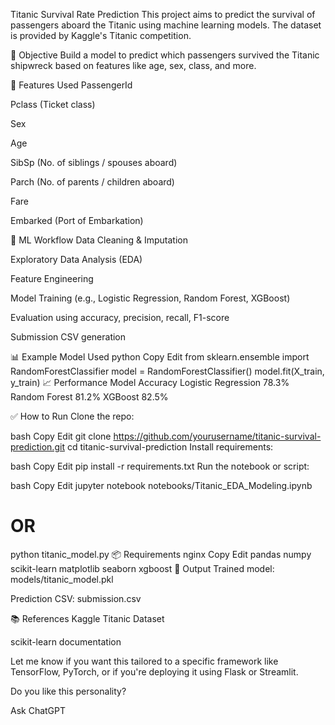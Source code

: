 Titanic Survival Rate Prediction
This project aims to predict the survival of passengers aboard the Titanic using machine learning models. The dataset is provided by Kaggle's Titanic competition.

🚀 Objective
Build a model to predict which passengers survived the Titanic shipwreck based on features like age, sex, class, and more.

🧠 Features Used
PassengerId

Pclass (Ticket class)

Sex

Age

SibSp (No. of siblings / spouses aboard)

Parch (No. of parents / children aboard)

Fare

Embarked (Port of Embarkation)

🧪 ML Workflow
Data Cleaning & Imputation

Exploratory Data Analysis (EDA)

Feature Engineering

Model Training (e.g., Logistic Regression, Random Forest, XGBoost)

Evaluation using accuracy, precision, recall, F1-score

Submission CSV generation

📊 Example Model Used
python
Copy
Edit
from sklearn.ensemble import RandomForestClassifier
model = RandomForestClassifier()
model.fit(X_train, y_train)
📈 Performance
Model	Accuracy
Logistic Regression	78.3%
Random Forest	81.2%
XGBoost	82.5%

✅ How to Run
Clone the repo:

bash
Copy
Edit
git clone https://github.com/yourusername/titanic-survival-prediction.git
cd titanic-survival-prediction
Install requirements:

bash
Copy
Edit
pip install -r requirements.txt
Run the notebook or script:

bash
Copy
Edit
jupyter notebook notebooks/Titanic_EDA_Modeling.ipynb
# OR
python titanic_model.py
📦 Requirements
nginx
Copy
Edit
pandas
numpy
scikit-learn
matplotlib
seaborn
xgboost
📁 Output
Trained model: models/titanic_model.pkl

Prediction CSV: submission.csv

📚 References
Kaggle Titanic Dataset

scikit-learn documentation

Let me know if you want this tailored to a specific framework like TensorFlow, PyTorch, or if you're deploying it using Flask or Streamlit.








Do you like this personality?




Ask ChatGPT
